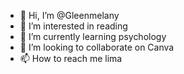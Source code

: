 - 👋 Hi, I’m @Gleenmelany
- 👀 I’m interested in reading
- 🌱 I’m currently learning psychology
- 💞️ I’m looking to collaborate on Canva
- 📫 How to reach me lima

<!---
Gleenmelany/Gleenmelany is a ✨ special ✨ repository because its `README.md` (this file) appears on your GitHub profile.
You can click the Preview link to take a look at your changes.
--->
